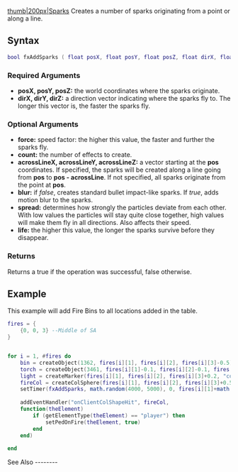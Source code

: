 [thumb|200px|Sparks](/Image:Fxsparks.png.md "wikilink") Creates a number of sparks originating from a point or along a line.

Syntax
------

``` lua
bool fxAddSparks ( float posX, float posY, float posZ, float dirX, float dirY, float dirZ, [float force=1, int count=1, float acrossLineX=0, float acrossLineY=0, float acrossLineZ=0, bool blur=false, float spread=1, float life=1] )
```

### Required Arguments

-   **posX, posY, posZ:** the world coordinates where the sparks originate.
-   **dirX, dirY, dirZ:** a direction vector indicating where the sparks fly to. The longer this vector is, the faster the sparks fly.

### Optional Arguments

-   **force:** speed factor: the higher this value, the faster and further the sparks fly.
-   **count:** the number of effects to create.
-   **acrossLineX, acrossLineY, acrossLineZ:** a vector starting at the **pos** coordinates. If specified, the sparks will be created along a line going from **pos** to **pos - acrossLine**. If not specified, all sparks originate from the point at **pos**.
-   **blur:** if *false*, creates standard bullet impact-like sparks. If *true*, adds motion blur to the sparks.
-   **spread:** determines how strongly the particles deviate from each other. With low values the particles will stay quite close together, high values will make them fly in all directions. Also affects their speed.
-   **life:** the higher this value, the longer the sparks survive before they disappear.

### Returns

Returns a true if the operation was successful, false otherwise.

Example
-------

<section name="Client" class="client" show="true">
This example will add Fire Bins to all locations added in the table.

``` lua
fires = {
    {0, 0, 3} --Middle of SA
}


for i = 1, #fires do
    bin = createObject(1362, fires[i][1], fires[i][2], fires[i][3]-0.5)
    torch = createObject(3461, fires[i][1]-0.1, fires[i][2]-0.1, fires[i][3]-2)
    light = createMarker(fires[i][1], fires[i][2], fires[i][3]+0.2, "corona", 1, 255, 170, 0, 80, root)
    fireCol = createColSphere(fires[i][1], fires[i][2], fires[i][3]+0.5, 0.8)
    setTimer(fxAddSparks, math.random(4000, 5000), 0, fires[i][1]+math.random(0.1, 0.3), fires[i][2]+math.random(0.1, 0.2), fires[i][3]+0.2, 1, 1, 1)         
            
    addEventHandler("onClientColShapeHit", fireCol, 
    function(theElement)
        if (getElementType(theElement) == "player") then
            setPedOnFire(theElement, true)
        end
    end)
            
end
```

</section>
See Also
--------
